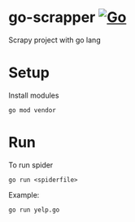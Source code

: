 # go-scrapper [![Go](https://github.com/Improwised/go-scrapper/actions/workflows/go-build-release.yml/badge.svg?branch=master)](https://github.com/Improwised/go-scrapper/actions/workflows/go-build-release.yml)
Scrapy project with go lang

# Setup

Install modules
```
go mod vendor
```

# Run

To run spider
```
go run <spiderfile>
```

Example:
```
go run yelp.go
```
